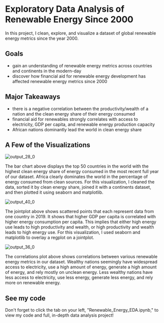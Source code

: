 # Exploratory Data Analysis of Renewable Energy Since 2000
In this project, I clean, explore, and visualize a dataset of global renewable energy metrics since the year 2000. 


## Goals
- gain an understanding of renewable energy metrics across countries and continents in the modern-day
- discover how financial aid for renewable energy development has affected renewable energy metrics since 2000


## Major Takeaways
- there is a negative correlation between the productivity/wealth of a nation and the clean energy share of their energy consumed
- financial aid for renewables strongly correlates with access to electricity, GDP per capita, and renewable energy production capacity
- African nations dominantly lead the world in clean energy share
  
## A Few of the Visualizations
![output_28_0](https://github.com/joeywakeman/renewables/assets/144757059/acb082fd-7a67-4483-9ebb-377d54ac5721)

The bar chart above displays the top 50 countries in the world with the highest clean energy share of energy consumed in the most recent full year of our dataset. Africa clearly dominates the world in the percentage of energy consumed from clean sources. For this visualization, I cleaned the data, sorted it by clean energy share, joined it with a continents dataset, and then plotted it using seaborn and matplotlib.


![output_40_0](https://github.com/joeywakeman/renewables/assets/144757059/6a487763-a444-475d-b3c6-b780f01e7ea0)


The jointplot above shows scattered points that each represent data from one country in 2019. It shows that higher GDP per capita is correlated with higher energy consumption per capita. This implies that either high energy use leads to high productivity and wealth, or high productivity and wealth leads to high energy use. For this visualization, I used seaborn and matplotlib to overlay a regplot on a jointplot.

![output_36_0](https://github.com/joeywakeman/renewables/assets/144757059/900704f1-3956-45d9-9324-d82367ca69f4)

The correlations plot above shows correlations between various renewable energy metrics in our dataset. Wealthy nations seemingly have widespread access to electricity, use a high amount of energy, generate a high amount of energy, and rely mostly on unclean energy. Less wealthy nations have less access to electricity, use less energy, generate less energy, and rely more on renewable energy.

## See my code
Don't forget to click the tab on your left, "Renewable_Energy_EDA.ipynb," to view my code and full, in-depth data analysis project!
